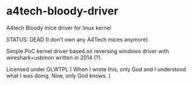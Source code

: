 a4tech-bloody-driver
====================

A4tech Bloody mice driver for linux kernel

STATUS: DEAD (I don't own any A4Tech mices anymore)

Simple PoC kernel driver based on reversing windows driver with wireshark+usbmon
written in 2014 (?). 

Licensed under GLWTPL ( When I wrote this, only God and I understood what I was doing. Now, only God knows. )
